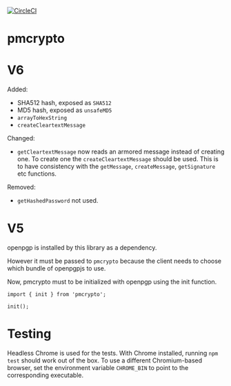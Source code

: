 [![CircleCI](https://circleci.com/gh/ProtonMail/pmcrypto.svg?style=svg)](https://circleci.com/gh/ProtonMail/pmcrypto)


# pmcrypto

# V6
Added:

* SHA512 hash, exposed as `SHA512`
* MD5 hash, exposed as `unsafeMD5`
* `arrayToHexString`
* `createCleartextMessage`

Changed:

* `getCleartextMessage` now reads an armored message instead of creating one. To create one the `createCleartextMessage` should be used. This is to have consistency with the `getMessage`, `createMessage`, `getSignature` etc functions.

Removed:

* `getHashedPassword` not used.

# V5
openpgp is installed by this library as a dependency. 

However it must be passed to `pmcrypto` because the client needs to choose which bundle of openpgpjs to use.

Now, pmcrypto must to be initialized with openpgp using the init function.

```
import { init } from 'pmcrypto';

init();
```

# Testing
Headless Chrome is used for the tests.
With Chrome installed, running `npm test` should work out of the box.
To use a different Chromium-based browser, set the environment variable `CHROME_BIN` to point to the corresponding executable.


